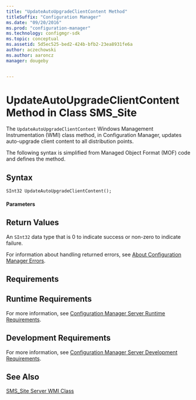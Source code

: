 ```yaml
---
title: "UpdateAutoUpgradeClientContent Method"
titleSuffix: "Configuration Manager"
ms.date: "09/20/2016"
ms.prod: "configuration-manager"
ms.technology: configmgr-sdk
ms.topic: conceptual
ms.assetid: 5d5ec525-bed2-424b-bfb2-23ea8931fe6a
author: aczechowski
ms.author: aaroncz
manager: dougeby


---
```

# UpdateAutoUpgradeClientContent Method in Class SMS_Site
The `UpdateAutoUpgradeClientContent` Windows Management Instrumentation (WMI) class method, in Configuration Manager, updates auto-upgrade client content to all distribution points.  

 The following syntax is simplified from Managed Object Format (MOF) code and defines the method.  

## Syntax  

```  
SInt32 UpdateAutoUpgradeClientContent();  
```  

#### Parameters  

## Return Values  
 An `SInt32` data type that is 0 to indicate success or non-zero to indicate failure.  

 For information about handling returned errors, see [About Configuration Manager Errors](../../../../../develop/core/understand/about-configuration-manager-errors.md).  

## Requirements  

## Runtime Requirements  
 For more information, see [Configuration Manager Server Runtime Requirements](../../../../../develop/core/reqs/server-runtime-requirements.md).  

## Development Requirements  
 For more information, see [Configuration Manager Server Development Requirements](../../../../../develop/core/reqs/server-development-requirements.md).  

## See Also  
 [SMS_Site Server WMI Class](../../../../../develop/reference/core/servers/configure/sms_site-server-wmi-class.md)

